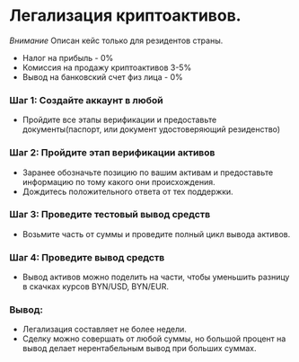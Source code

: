 # Легализация криптоактивов.

*Внимание* Описан кейс только для резидентов страны.
* Налог на прибыль - 0%
* Комиссия на продажу криптоактивов 3-5%
* Вывод на банковский счет физ лица - 0%

### Шаг 1: Создайте аккаунт в любой 
* Пройдите все этапы верификации и предоставьте документы(паспорт, или документ удостоверяющий резиденство)

### Шаг 2: Пройдите этап верификации активов
* Заранее обозначьте позицию по вашим активам и предоставьте информацию по тому какого они происхождения.
* Дождитесь положительного ответа от тех поддержки.

### Шаг 3: Проведите тестовый вывод средств
* Возьмите часть от суммы и проведите полный цикл вывода активов.

### Шаг 4: Проведите вывод средств
* Вывод активов можно поделить на части, чтобы уменьшить разницу в скачках курсов BYN/USD, BYN/EUR.

### Вывод:
* Легализация составляет не более недели.
* Сделку можно совершать от любой суммы, но большой процент на вывод делает нерентабельным вывод при больших суммах.

